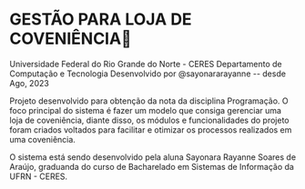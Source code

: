 # GESTÃO PARA LOJA DE COVENIÊNCIA🍹

Universidade Federal do Rio Grande do Norte - CERES
Departamento de Computação e Tecnologia
Desenvolvido por @sayonararayanne -- desde Ago, 2023

Projeto desenvolvido para obtenção da nota da disciplina Programação.
O foco principal do sistema é fazer um modelo que consiga gerenciar uma loja de coveniência, diante
disso, os módulos e funcionalidades do projeto foram criados voltados para facilitar e otimizar os
processos realizados em uma coveniência.

O sistema está sendo desenvolvido pela aluna Sayonara Rayanne Soares de Araújo,
graduanda do curso de Bacharelado em Sistemas de Informação da UFRN - CERES.
